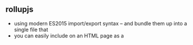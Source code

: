 ## rollupjs
* using modern ES2015 import/export syntax – and bundle them up into a single file that 
* you can easily include on an HTML page as a <script> tag